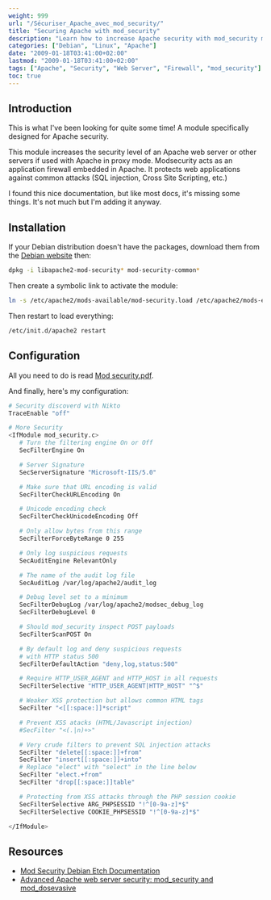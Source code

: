 ```yaml
---
weight: 999
url: "/Sécuriser_Apache_avec_mod_security/"
title: "Securing Apache with mod_security"
description: "Learn how to increase Apache security with mod_security module, a web application firewall to protect against SQL injection, XSS and other common attacks."
categories: ["Debian", "Linux", "Apache"]
date: "2009-01-18T03:41:00+02:00"
lastmod: "2009-01-18T03:41:00+02:00"
tags: ["Apache", "Security", "Web Server", "Firewall", "mod_security"]
toc: true
---
```


## Introduction

This is what I've been looking for quite some time! A module specifically designed for Apache security.

This module increases the security level of an Apache web server or other servers if used with Apache in proxy mode. Modsecurity acts as an application firewall embedded in Apache. It protects web applications against common attacks (SQL injection, Cross Site Scripting, etc.)

I found this nice documentation, but like most docs, it's missing some things. It's not much but I'm adding it anyway.

## Installation

If your Debian distribution doesn't have the packages, download them from the [Debian website](https://www.debian.org) then:

```bash
dpkg -i libapache2-mod-security* mod-security-common*
```

Then create a symbolic link to activate the module:

```bash
ln -s /etc/apache2/mods-available/mod-security.load /etc/apache2/mods-enabled/
```

Then restart to load everything:

```bash
/etc/init.d/apache2 restart
```

## Configuration

All you need to do is read [Mod security.pdf](/pdf/mod_security.pdf).

And finally, here's my configuration:

```bash
# Security discoverd with Nikto
TraceEnable "off"

# More Security
<IfModule mod_security.c>
   # Turn the filtering engine On or Off
   SecFilterEngine On

   # Server Signature
   SecServerSignature "Microsoft-IIS/5.0"

   # Make sure that URL encoding is valid
   SecFilterCheckURLEncoding On

   # Unicode encoding check
   SecFilterCheckUnicodeEncoding Off

   # Only allow bytes from this range
   SecFilterForceByteRange 0 255

   # Only log suspicious requests
   SecAuditEngine RelevantOnly

   # The name of the audit log file
   SecAuditLog /var/log/apache2/audit_log

   # Debug level set to a minimum
   SecFilterDebugLog /var/log/apache2/modsec_debug_log
   SecFilterDebugLevel 0

   # Should mod_security inspect POST payloads
   SecFilterScanPOST On

   # By default log and deny suspicious requests
   # with HTTP status 500
   SecFilterDefaultAction "deny,log,status:500"

   # Require HTTP_USER_AGENT and HTTP_HOST in all requests
   SecFilterSelective "HTTP_USER_AGENT|HTTP_HOST" "^$"

   # Weaker XSS protection but allows common HTML tags
   SecFilter "<[[:space:]]*script"

   # Prevent XSS atacks (HTML/Javascript injection)
   #SecFilter "<(.|n)+>"

   # Very crude filters to prevent SQL injection attacks
   SecFilter "delete[[:space:]]+from"
   SecFilter "insert[[:space:]]+into"
   # Replace "elect" with "select" in the line below
   SecFilter "elect.+from"
   SecFilter "drop[[:space:]]table"

   # Protecting from XSS attacks through the PHP session cookie
   SecFilterSelective ARG_PHPSESSID "!^[0-9a-z]*$"
   SecFilterSelective COOKIE_PHPSESSID "!^[0-9a-z]*$"

</IfModule>
```

## Resources
- [Mod Security Debian Etch Documentation](/pdf/modsecurity2_debian_etch.pdf)
- [Advanced Apache web server security: mod_security and mod_dosevasive](/pdf/mod_security_mod_dosevasive.pdf)
